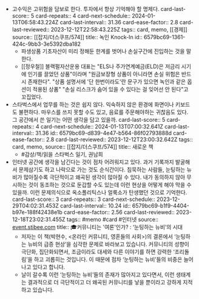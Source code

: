 - 고수익은 고위험을 담보로 한다. 투자에서 항상 기억해야 할 명제다.
  card-last-score:: 5
  card-repeats:: 4
  card-next-schedule:: 2024-01-13T06:58:43.224Z
  card-last-interval:: 31.36
  card-ease-factor:: 2.8
  card-last-reviewed:: 2023-12-12T22:58:43.225Z
  tags:: card, memo, [[경제]]
  source:: [[잡지/더스쿠프/574]]
  title:: 녹인 Knock-In
  id:: 6579bc69-1361-424c-9bb3-3e5392dba182
	- 파생상품 기초자산이 미리 정해둔 한계를 벗어나 손실구간에 진입하는 것을 말한다.
	- [[정우철]] 블랙펄자산운용 대표는 "ELS나 주가연계예금(ELD)은 저금리 시기에 인기를 끌었던 상품"이라며 "원금보장형 상품이 아니라면 손실 위험은 반드시 존재한다". "상품 설명서에 '단 한번이라도'란 문구가 있으면 녹인과 같은 옵션이 적용된 상품" "손실 리스크가 숨어 있을 수 있다는 걸 잊어선 안 된다"고 꼬집었다.
- 스타벅스에서 업무를 하는 것은 쉽지 않다. 익숙하지 않은 환경에 화면이나 키보드도 불편하다. 마우스를 쓰지 못할 수도 있고, 음료를 주문해야하는 귀찮음도 있다. 그 공간에서 쓴 일기는 어떤 생각을 담고 있을까.
  card-last-score:: 5
  card-repeats:: 4
  card-next-schedule:: 2024-01-13T07:00:32.641Z
  card-last-interval:: 31.36
  id:: 6579bc69-d839-4e47-b564-86f02793888d
  card-ease-factor:: 2.8
  card-last-reviewed:: 2023-12-12T23:00:32.642Z
  tags:: card, memo,
  source:: [[잡지/더스쿠프/574]]
  title:: 새로운 책
	- #감상/책/읽을 스타벅스 일기, 권남희
- 인터넷 공간에 생각을 남긴다는 것이 점차 어려워지고 있다. 과거 기록까지 발굴해서 문제삼기도 하고 나락으로 가는 것도 순식간이다. 침묵하는 사람들, 눈팅하는 뉴비가 많아질수록 극단적이고 왜곡된 생각이 많아질 수 있다. 내가 동의하지 않아 무시하는 것이 동조하는 것으로 둔갑할 수도 있는데 이런 현상을 어떻게 해야 막을 수 있을까. 이런 문제의식으로 옥소폴리틱스나 얼룩소가 탄생했던 것으로 기억한다.
  card-last-score:: 3
  card-repeats:: 3
  card-next-schedule:: 2023-12-29T04:02:31.453Z
  card-last-interval:: 10.24
  id:: 6579bc69-b1f9-4404-b97e-188f42438e1b
  card-ease-factor:: 2.56
  card-last-reviewed:: 2023-12-18T23:02:31.455Z
  tags:: #memo #card #인터넷
  source:: [event.stibee.com](https://event.stibee.com/v2/click/MTA3NDI2LzE4OTU4MTEvMzQ0Ni8/aHR0cHM6Ly9zdGliLmVlL3BGNEE)
  title:: 🎓커뮤니티는 '여론'인가? : ‘눈팅하는 뉴비’의 시대
	- 저자는 이 책(박현수, <온라인 커뮤니티, 영혼들의 사회>)의 결론에서 ‘눈팅하는 뉴비의 급증 현상’을 심각한 문제로 바라보고 있습니다. 커뮤니티의 성향이 극단화, 집단화되면서, 조금이라도 대세와 다른 이야기를 하면 강력한 ‘조리돌림’을 하고 괴롭히는 것입니다. 이 때문에 점차 ‘눈팅하는 뉴비’들의 비중은 늘어나고 있다고 합니다.
	- 날이 갈수록 이런 ‘눈팅하는 뉴비’들의 존재가 많아지고 있다면서, 이런 생태계는 결과적으로 더 극단적이고 더 왜곡된 커뮤니티를 낳을 뿐이라고 강하게 지적하고 있습니다.